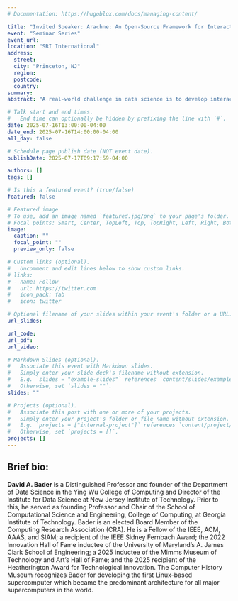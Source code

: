 ```yaml
---
# Documentation: https://hugoblox.com/docs/managing-content/

title: "Invited Speaker: Arachne: An Open-Source Framework for Interactive Massive-Scale Graph Analytics"
event: "Seminar Series"
event_url:
location: "SRI International"
address:
  street:
  city: "Princeton, NJ"
  region:
  postcode:
  country:
summary:
abstract: "A real-world challenge in data science is to develop interactive methods for quickly analyzing new and novel data sets that are potentially of massive scale. In this talk, Bader will discuss his development of graph algorithms in the context of Arkouda, an open-source NumPy-like replacement for interactive data science on tens of terabytes of data. Massive-scale analytics is an emerging field that integrates the power of high-performance computing and mathematical modeling to extract key insights and information from large-scale data sets. Productivity in massive-scale analytics entails quick interpretation of results through easy-to-use frameworks, while also adhering to design principles that combine high-performance computing and user-friendly simplicity. However, data scientists often encounter challenges, especially with graph analytics, which require the analysis of complex data from various domains, such as the cybersecurity, natural and social sciences. To address this issue, we introduce Arachne, an open-source framework that enhances accessibility and usability in massive-scale graph analytics. Arachne offers novel algorithms and implementations of graph kernels for efficient data analysis, such as connected components, breadth-first search, triangle counting, k-truss, among others. The high-performance algorithms are integrated into a back-end server written in HPE/Cray’s Chapel language and can be accessed through a Python application programming interface (API). Arachne’s back-end server is compatible with Linux supercomputers, is easy to set up, and can be utilized through either Python scripts or Jupyter notebooks, which makes it a desirable tool for data scientists who have access to high performance computers. In this talk, Bader presents an overview of the algorithms his research group has implemented into Arachne and, if applicable, the algorithmic innovations of each. Further, Bader will discuss improvements to our graph data structure to store extra information such as node labels, edge relationships, and node and edge properties. Arachne is built as an extension to the open-source Arkouda framework and allows for graphs to be generated from Arkouda dataframes. The open-source code for Arachne can be found at https://github.com/Bears-R-Us/arkouda-njit. This is joint work with Oliver Alvarado Rodriguez, Zhihui Du, Fuhuan Li, and Mohammad Dindoost. Bader is supported in part by the National Science Foundation awards CCF-2109988 and OAC-2402560."

# Talk start and end times.
#   End time can optionally be hidden by prefixing the line with `#`.
date: 2025-07-16T13:00:00-04:00
date_end: 2025-07-16T14:00:00-04:00
all_day: false

# Schedule page publish date (NOT event date).
publishDate: 2025-07-17T09:17:59-04:00

authors: []
tags: []

# Is this a featured event? (true/false)
featured: false

# Featured image
# To use, add an image named `featured.jpg/png` to your page's folder. 
# Focal points: Smart, Center, TopLeft, Top, TopRight, Left, Right, BottomLeft, Bottom, BottomRight.
image:
  caption: ""
  focal_point: ""
  preview_only: false

# Custom links (optional).
#   Uncomment and edit lines below to show custom links.
# links:
# - name: Follow
#   url: https://twitter.com
#   icon_pack: fab
#   icon: twitter

# Optional filename of your slides within your event's folder or a URL.
url_slides:

url_code:
url_pdf:
url_video:

# Markdown Slides (optional).
#   Associate this event with Markdown slides.
#   Simply enter your slide deck's filename without extension.
#   E.g. `slides = "example-slides"` references `content/slides/example-slides.md`.
#   Otherwise, set `slides = ""`.
slides: ""

# Projects (optional).
#   Associate this post with one or more of your projects.
#   Simply enter your project's folder or file name without extension.
#   E.g. `projects = ["internal-project"]` references `content/project/deep-learning/index.md`.
#   Otherwise, set `projects = []`.
projects: []
---
```


## Brief bio: ##

**David A. Bader** is a Distinguished Professor and founder of the Department of Data Science in the Ying Wu College of Computing and Director of the Institute for Data Science at New Jersey Institute of Technology. Prior to this, he served as founding Professor and Chair of the School of Computational Science and Engineering, College of Computing, at Georgia Institute of Technology. Bader is an elected Board Member of the Computing Research Association (CRA). He is a Fellow of the IEEE, ACM, AAAS, and SIAM; a recipient of the IEEE Sidney Fernbach Award; the 2022 Innovation Hall of Fame inductee of the University of Maryland’s A. James Clark School of Engineering; a 2025 inductee of the Mimms Museum of Technology and Art’s Hall of Fame; and the 2025 recipient of the Heatherington Award for Technological Innovation. The Computer History Museum recognizes Bader for developing the first Linux-based supercomputer which became the predominant architecture for all major supercomputers in the world.
